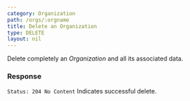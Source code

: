 ```yaml
---
category: Organization
path: /orgs/:orgname
title: Delete an Organization
type: DELETE
layout: nil
---
```


Delete completely an *Organization* and all its associated data.

### Response

```Status: 204 No Content```
Indicates successful delete.
